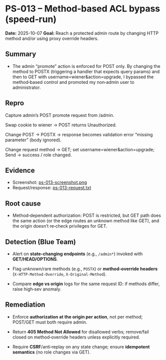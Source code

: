 
# PS‑013 – Method‑based ACL bypass (speed‑run)
**Date:** 2025-10-07
**Goal:** Reach a protected admin route by changing HTTP method and/or using proxy override headers.

## Summary

- The admin “promote” action is enforced for POST only. By changing the method to POSTX (triggering a handler that expects query params) and then to GET with username=wiener&action=upgrade, I bypassed the method‑based control and promoted my non‑admin user to administrator.

## Repro

Capture admin’s POST promote request from /admin.

Swap cookie to wiener → POST returns Unauthorized.

Change POST → POSTX → response becomes validation error “missing parameter” (body ignored).

Change request method → GET; set username=wiener&action=upgrade; Send → success / role changed.

## Evidence
- Screenshot: [ps-013-screenshot.png](../../evidence/ps-method-acl/ps-013-screenshot.png)
- Request/response: [ps-013-request.txt](../../evidence/ps-method-acl/ps-013-request.txt)

## Root cause

- Method‑dependent authorization: POST is restricted, but GET path does the same action (or the edge routes an unknown method like GET), and the origin doesn’t re‑check privileges for GET.

## Detection (Blue Team)
- Alert on **state-changing endpoints** (e.g., `/admin*`) invoked with **GET/HEAD/OPTIONS**.

- Flag unknown/rare methods (e.g., `POSTX`) or **method‑override headers** (`X-HTTP-Method-Override`, `X-Original-Method`).

- Compare **edge vs origin** logs for the same request ID: if methods differ, raise high‑sev anomaly.

## Remediation

- Enforce **authorization at the origin per action**, not per method; POST/GET must both require admin.

- Return **405 Method Not Allowed** for disallowed verbs; remove/fail closed on method‑override headers unless explicitly required.

- Require **CSRF**/anti‑replay on any state change; ensure **idempotent semantics** (no role changes via GET).
